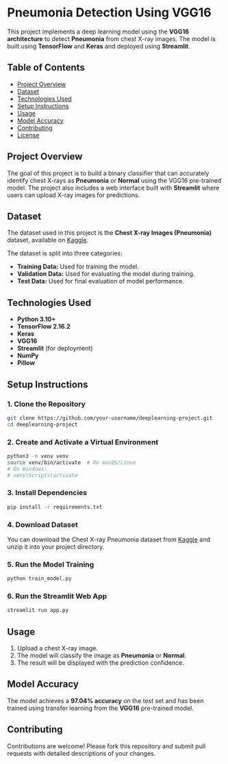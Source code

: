 

# Pneumonia Detection Using VGG16

This project implements a deep learning model using the **VGG16 architecture** to detect **Pneumonia** from chest X-ray images. The model is built using **TensorFlow** and **Keras** and deployed using **Streamlit**.

## Table of Contents
- [Project Overview](#project-overview)
- [Dataset](#dataset)
- [Technologies Used](#technologies-used)
- [Setup Instructions](#setup-instructions)
- [Usage](#usage)
- [Model Accuracy](#model-accuracy)
- [Contributing](#contributing)
- [License](#license)

## Project Overview
The goal of this project is to build a binary classifier that can accurately identify chest X-rays as **Pneumonia** or **Normal** using the VGG16 pre-trained model. The project also includes a web interface built with **Streamlit** where users can upload X-ray images for predictions.

## Dataset
The dataset used in this project is the **Chest X-ray Images (Pneumonia)** dataset, available on [Kaggle](https://www.kaggle.com/paultimothymooney/chest-xray-pneumonia).

The dataset is split into three categories:
- **Training Data:** Used for training the model.
- **Validation Data:** Used for evaluating the model during training.
- **Test Data:** Used for final evaluation of model performance.

## Technologies Used
- **Python 3.10+**
- **TensorFlow 2.16.2**
- **Keras**
- **VGG16**
- **Streamlit** (for deployment)
- **NumPy**
- **Pillow**

## Setup Instructions

### 1. Clone the Repository
```bash
git clone https://github.com/your-username/deeplearning-project.git
cd deeplearning-project
```

### 2. Create and Activate a Virtual Environment
```bash
python3 -m venv venv
source venv/bin/activate  # On macOS/Linux
# On Windows:
# venv\Scripts\activate
```

### 3. Install Dependencies
```bash
pip install -r requirements.txt
```

### 4. Download Dataset
You can download the Chest X-ray Pneumonia dataset from [Kaggle](https://www.kaggle.com/paultimothymooney/chest-xray-pneumonia) and unzip it into your project directory.

### 5. Run the Model Training
```bash
python train_model.py
```

### 6. Run the Streamlit Web App
```bash
streamlit run app.py
```

## Usage
1. Upload a chest X-ray image.
2. The model will classify the image as **Pneumonia** or **Normal**.
3. The result will be displayed with the prediction confidence.

## Model Accuracy
The model achieves a **97.04% accuracy** on the test set and has been trained using transfer learning from the **VGG16** pre-trained model.

## Contributing
Contributions are welcome! Please fork this repository and submit pull requests with detailed descriptions of your changes.


